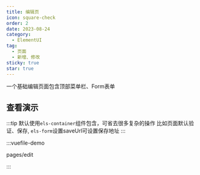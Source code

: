 ```yaml
---
title: 编辑页
icon: square-check
order: 2
date: 2023-08-24
category:
  - ElementUI
tag:
  - 页面
  - 新增、修改
sticky: true
star: true
---
```


一个基础编辑页面包含顶部菜单栏、Form表单

<!-- more -->


## 查看演示

:::tip
默认使用<code>els-container</code>组件包含，可省去很多复杂的操作
比如页面默认验证、保存, <code>els-form</code>设置saveUrl可设置保存地址
:::

:::vuefile-demo

pages/edit

:::